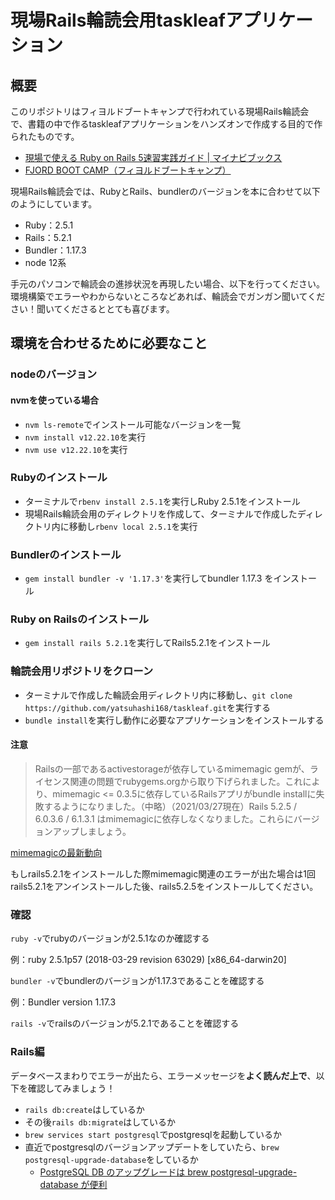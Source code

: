 # 現場Rails輪読会用taskleafアプリケーション

## 概要
このリポジトリはフィヨルドブートキャンプで行われている現場Rails輪読会で、書籍の中で作るtaskleafアプリケーションをハンズオンで作成する目的で作られたものです。
- [現場で使える Ruby on Rails 5速習実践ガイド \| マイナビブックス](https://book.mynavi.jp/ec/products/detail/id=93905)
- [FJORD BOOT CAMP（フィヨルドブートキャンプ）](https://bootcamp.fjord.jp/)

現場Rails輪読会では、RubyとRails、bundlerのバージョンを本に合わせて以下のようにしています。

- Ruby：2.5.1
- Rails：5.2.1
- Bundler：1.17.3
- node 12系

手元のパソコンで輪読会の進捗状況を再現したい場合、以下を行ってください。
環境構築でエラーやわからないところなどあれば、輪読会でガンガン聞いてください！聞いてくださるととても喜びます。

## 環境を合わせるために必要なこと
### nodeのバージョン
#### nvmを使っている場合
- `nvm ls-remote`でインストール可能なバージョンを一覧
- `nvm install v12.22.10`を実行
- `nvm use v12.22.10`を実行
### Rubyのインストール
- ターミナルで`rbenv install 2.5.1`を実行しRuby 2.5.1をインストール
- 現場Rails輪読会用のディレクトリを作成して、ターミナルで作成したディレクトリ内に移動し`rbenv local 2.5.1`を実行

### Bundlerのインストール
- `gem install bundler -v '1.17.3'`を実行してbundler 1.17.3 をインストール

### Ruby on Railsのインストール
- `gem install rails 5.2.1`を実行してRails5.2.1をインストール

### 輪読会用リポジトリをクローン
- ターミナルで作成した輪読会用ディレクトリ内に移動し、`git clone https://github.com/yatsuhashi168/taskleaf.git`を実行する
- `bundle install`を実行し動作に必要なアプリケーションをインストールする


#### 注意
> Railsの一部であるactivestorageが依存しているmimemagic gemが、ライセンス関連の問題でrubygems.orgから取り下げられました。これにより、mimemagic <= 0.3.5に依存しているRailsアプリがbundle installに失敗するようになりました。（中略）（2021/03/27現在）Rails 5.2.5 / 6.0.3.6 / 6.1.3.1 はmimemagicに依存しなくなりました。これらにバージョンアップしましょう。

[mimemagicの最新動向](https://hackmd.io/@mametter/mimemagic-info-ja)

もしrails5.2.1をインストールした際mimemagic関連のエラーが出た場合は1回rails5.2.1をアンインストールした後、rails5.2.5をインストールしてください。

### 確認
`ruby -v`でrubyのバージョンが2.5.1なのか確認する

例：ruby 2.5.1p57 (2018-03-29 revision 63029) [x86_64-darwin20]

`bundler -v`でbundlerのバージョンが1.17.3であることを確認する

例：Bundler version 1.17.3

`rails -v`でrailsのバージョンが5.2.1であることを確認する

### Rails編
データベースまわりでエラーが出たら、エラーメッセージを**よく読んだ上で**、以下を確認してみましょう！
- `rails db:create`はしているか
- その後`rails db:migrate`はしているか
- `brew services start postgresql`でpostgresqlを起動しているか
- 直近でpostgresqlのバージョンアップデートをしていたら、`brew postgresql-upgrade-database`をしているか
    - [PostgreSQL DB のアップグレードは brew postgresql-upgrade-database が便利](https://qiita.com/yasulab/items/237c3f9634055d665745)
